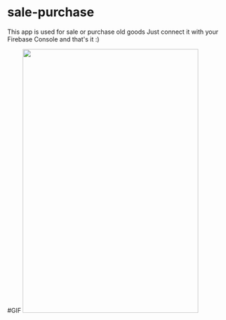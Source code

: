 # sale-purchase
This app is used for sale or purchase old goods
Just connect it with your Firebase Console and that's it :)

#GIF
<img src="https://github.com/aman210697/sale-purchase/blob/master/sale-purchase.gif" width="400" height="600">
